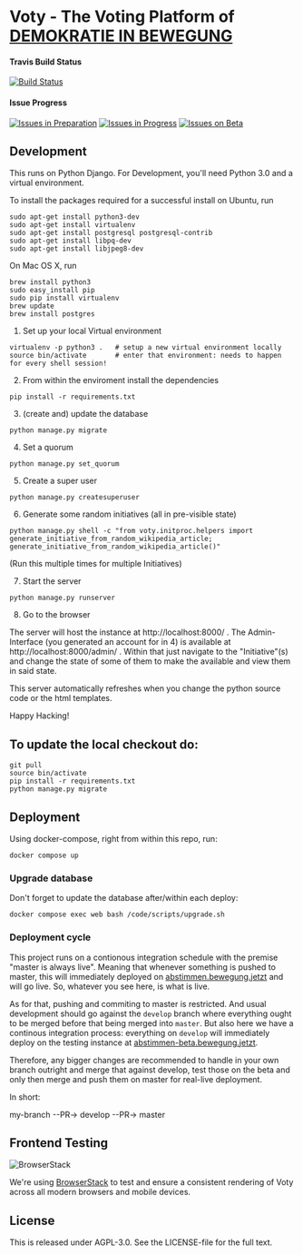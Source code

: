# Voty - The Voting Platform of [DEMOKRATIE IN BEWEGUNG](https://bewegung.jetzt)

#### Travis Build Status
[![Build Status](https://travis-ci.org/DemokratieInBewegung/abstimmungstool.svg?branch=master)](https://travis-ci.org/DemokratieInBewegung/abstimmungstool)

#### Issue Progress
[![Issues in Preparation](https://badge.waffle.io/DemokratieInBewegung/abstimmungstool.svg?label=In%20Preparation&title=In%20Preparation)](http://waffle.io/DemokratieInBewegung/abstimmungstool)
[![Issues in Progress](https://badge.waffle.io/DemokratieInBewegung/abstimmungstool.svg?label=In%20Progress&title=In%20Progress)](http://waffle.io/DemokratieInBewegung/abstimmungstool)
[![Issues on Beta](https://badge.waffle.io/DemokratieInBewegung/abstimmungstool.svg?label=On%20Beta&title=On%20Beta)](http://waffle.io/DemokratieInBewegung/abstimmungstool)

## Development 

This runs on Python Django. For Development, you'll need Python 3.0 and a virtual environment.

To install the packages required for a successful install on Ubuntu, run

```
sudo apt-get install python3-dev
sudo apt-get install virtualenv
sudo apt-get install postgresql postgresql-contrib
sudo apt-get install libpq-dev
sudo apt-get install libjpeg8-dev
```

On Mac OS X, run

```
brew install python3
sudo easy_install pip
sudo pip install virtualenv
brew update
brew install postgres
 ```

1. Set up your local Virtual environment

```
virtualenv -p python3 .   # setup a new virtual environment locally
source bin/activate       # enter that environment: needs to happen for every shell session!
```

2. From within the enviroment install the dependencies

```
pip install -r requirements.txt
```

3. (create and) update the database
```
python manage.py migrate
```

4. Set a quorum
```
python manage.py set_quorum
```

5. Create a super user
```
python manage.py createsuperuser
```

6. Generate some random initiatives (all in pre-visible state)

```
python manage.py shell -c "from voty.initproc.helpers import generate_initiative_from_random_wikipedia_article; generate_initiative_from_random_wikipedia_article()"
```

(Run this multiple times for multiple Initiatives)

7. Start the server
```
python manage.py runserver
```

8. Go to the browser

The server will host the instance at http://localhost:8000/ . The Admin-Interface (you generated an account for in 4) is available at http://localhost:8000/admin/ . Within that just navigate to the "Initiative"(s) and change the state of some of them to make the available and view them in said state.

This server automatically refreshes when you change the python source code or the html templates. 

Happy Hacking!


## To update the local checkout do:

```
git pull
source bin/activate
pip install -r requirements.txt
python manage.py migrate
```



## Deployment

Using docker-compose, right from within this repo, run:

```
docker compose up
```


### Upgrade database

Don't forget to update the database after/within each deploy:

```
docker compose exec web bash /code/scripts/upgrade.sh
```

### Deployment cycle

This project runs on a contionous integration schedule with the premise "master is always live". Meaning that whenever something is pushed to master, this will immediately deployed on [abstimmen.bewegung.jetzt](https://abstimmen.bewegung.jetzt) and will go live. So, whatever you see here, is what is live.

As for that, pushing and commiting to master is restricted. And usual development should go against the `develop` branch where everything ought to be merged before that being merged into `master`. But also here we have a continous integration process: everything on `develop` will immediately deploy on the testing instance at [abstimmen-beta.bewegung.jetzt](https://abstimmen-beta.bewegung.jetzt/).

Therefore, any bigger changes are recommended to handle in your own branch outright and merge that against develop, test those on the beta and only then merge and push them on master for real-live deployment.

In short:

  my-branch --PR-> develop --PR-> master


## Frontend Testing

![BrowserStack](http://i.imgur.com/Eqx1QcB.png)

We're using [BrowserStack](https://www.browserstack.com/) to test and ensure a consistent rendering of Voty across all modern browsers and mobile devices.


## License

This is released under AGPL-3.0. See the LICENSE-file for the full text.
